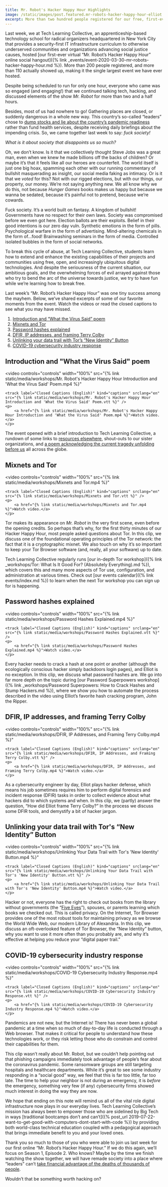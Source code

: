 ```yaml
---
title: Mr. Robot's Hacker Happy Hour Highlights
image: /static/images/post.featured.mr-robots-hacker-happy-hour-elliot.rectangle.png
excerpt: More than two hundred people registered for our free, first-ever virtual &ldquo;Mr. Robot&rsquo;s Hacker Happy Hour&rdquo; digital security and online privacy crash course at the end of March. Although it was scheduled to run for one hour, we had so much fun that the event lasted almost a full three hours! In this post, we recap some of our favorite moments and share video highlights from the event. Read on for a peek at what you may have missed.
---
```


Last week, we at Tech Learning Collective, an apprenticeship-based technology school for radical organizers headquartered in New York City that provides a security-first IT infrastructure curriculum to otherwise underserved communities and organizations advancing social justice causes, hosted [our first-ever virtual &ldquo;Mr. Robot&rsquo;s Hacker Happy Hour&rdquo; online social hangout]({% link _events/event-2020-03-30-mr-robots-hacker-happy-hour.md %}). More than 200 people registered, and more than 110 actually showed up, making it the single largest event we have ever hosted.

Despite being scheduled to run for only one hour, everyone who came was so engaged (and engaging!) that we continued talking tech, hacking, and discussed elements of the show <cite>Mr. Robot</cite> for more than two and a half hours.

Besides, most of us had nowhere to go! Gathering places are closed, or suddenly dangerous in a whole new way. This country&rsquo;s so-called &ldquo;leaders&rdquo; chose to [dump stocks and lie about the country&rsquo;s pandemic readiness](https://www.propublica.org/article/senator-dumped-up-to-1-7-million-of-stock-after-reassuring-public-about-coronavirus-preparedness) rather than fund health services, despite receiving daily briefings about the impending crisis. So, we came together last week to say: *fuck society!*

*What is it about society that disappoints us so much?*

Oh, we don&rsquo;t know. Is it that we collectively thought Steve Jobs was a great man, even when we knew he made billions off the backs of children? Or maybe it&rsquo;s that it feels like all our heroes are counterfeit. The world itself is just one big hoax, spamming each other with our running commentary of bullshit masquerading as insight, our social media faking as intimacy. Or is it that we *voted* for this? Not with our rigged elections, but with our things, our property, our money. We&rsquo;re not saying anything new. We all know why we do this, not because <cite>Hunger Games</cite> books makes us happy but because we wanna be sedated, because it&rsquo;s painful not to pretend, because we&rsquo;re cowards.

Fuck society. It&rsquo;s a world built on fantasy. A kingdom of bullshit! Governments have no respect for their own laws. Society was compromised before we even got here. Election ballots are their exploits. Belief in their good intentions is our zero day vuln. Synthetic emotions in the form of pills. Psychological warfare in the form of advertising. Mind-altering chemicals in the form of&hellip;food! Brainwashing seminars in the form of media. Controlled isolated bubbles in the form of social networks.

To break this cycle of abuse, at Tech Learning Collective, students learn how to extend and enhance the existing capabilities of their projects and communities using free, open, and increasingly ubiquitous digital technologies. And despite the seriousness of the current situation, our ambitious goals, and the overwhelming forces of evil arrayed against those who try to bend the arc of the universe towards justice, we try to have fun while we&rsquo;re learning how to break free.

Last week&rsquo;s &ldquo;Mr. Robot&rsquo;s Hacker Happy Hour&rdquo; was one tiny success among the mayhem. Below, we&rsquo;ve shared excerpts of some of our favorite moments from the event. Watch the videos or read the closed captions to see what you may have missed.

1. [Introduction and &ldquo;What the Virus Said&rdquo; poem](#introduction-and-what-the-virus-said-poem)
1. [Mixnets and Tor](#mixnets-and-tor)
1. [Password hashes explained](#password-hashes-explained)
1. [DFIR, IP addresses, and framing Terry Colby](#dfir-ip-addresses-and-framing-terry-colby)
1. [Unlinking your data trail with Tor&rsquo;s &ldquo;New Identity&rdquo; Button](#unlinking-your-data-trail-with-tors-new-identity-button)
1. [COVID-19 cybersecurity industry response](#covid-19-cybersecurity-industry-response)

## Introduction and "What the Virus Said" poem

<video controls="controls" width="100%"
    src="{% link static/media/workshops/Mr. Robot's Hacker Happy Hour Introduction and 'What the Virus Said' Poem.mp4 %}"
>
    <track label="Closed Captions (English)" kind="captions" srclang="en" src="{% link static/media/workshops/Mr. Robot's Hacker Happy Hour Introduction and 'What the Virus Said' Poem.vtt %}" />
    <p>
        <a href="{% link static/media/workshops/Mr. Robot's Hacker Happy Hour Introduction and 'What the Virus Said' Poem.mp4 %}">Watch video.</a>
    </p>
</video>

The event opened with a brief introduction to Tech Learning Collective, a rundown of some links to [resources elsewhere](https://github.com/AnarchoTechNYC/awesome-social-distancing/tree/master/README.md#readme), shout-outs to our sister organizations, and [a poem acknowledging the current tragedy unfolding before us](https://lundi.am/What-the-virus-said) all across the globe. 

## Mixnets and Tor

<video controls="controls" width="100%"
    src="{% link static/media/workshops/Mixnets and Tor.mp4 %}"
>
    <track label="Closed Captions (English)" kind="captions" srclang="en" src="{% link static/media/workshops/Mixnets and Tor.vtt %}" />
    <p>
        <a href="{% link static/media/workshops/Mixnets and Tor.mp4 %}">Watch video.</a>
    </p>
</video>

Tor makes its appearance on <cite>Mr. Robot</cite> in the very first scene, even before the opening credits. So perhaps that&rsquo;s why, for the first thirty minutes of our Hacker Happy Hour, most people asked questions about Tor. In this clip, we discuss one of the foundational operating principles of the Tor network: the fact that it is a cryptographic mixnet. We also touch on why it&rsquo;s so important to keep your Tor Browser software (and, really, all your software) up to date.

Tech Learning Collective regularly runs [our in-depth Tor workshop]({% link _workshops/Tor: What Is It Good For? (Absolutely Everything).md %}), which covers this and many more aspects of Tor use, configuration, and administration at various times. Check out [our events calendar]({% link events/index.md %}) to learn when the next Tor workshop you can sign up for is happening.

## Password hashes explained

<video controls="controls" width="100%"
    src="{% link static/media/workshops/Password Hashes Explained.mp4 %}"
>
    <track label="Closed Captions (English)" kind="captions" srclang="en" src="{% link static/media/workshops/Password Hashes Explained.vtt %}" />
    <p>
        <a href="{% link static/media/workshops/Password Hashes Explained.mp4 %}">Watch video.</a>
    </p>
</video>

Every hacker needs to crack a hash at one point or another (although the ecologically conscious hacker simply backdoors login pages), and Elliot is no exception. In this clip, we discuss what password hashes are. We go into far more depth on the topic during [our Password Superpowers workshop]({% link _workshops/Password Superpowers: How to Crack Hashes and Stump Hackers.md %}), where we show you how to automate the process described in the video using Elliot&rsquo;s favorite hash cracking program, John the Ripper.

## DFIR, IP addresses, and framing Terry Colby

<video controls="controls" width="100%"
    src="{% link static/media/workshops/DFIR, IP Addresses, and Framing Terry Colby.mp4 %}"
>
    <track label="Closed Captions (English)" kind="captions" srclang="en" src="{% link static/media/workshops/DFIR, IP Addresses, and Framing Terry Colby.vtt %}" />
    <p>
        <a href="{% link static/media/workshops/DFIR, IP Addresses, and Framing Terry Colby.mp4 %}">Watch video.</a>
    </p>
</video>

As a cybersecurity engineer by day, Elliot plays hacker defense, which means his job sometimes requires him to perform digital forensics and incident response (DFIR) tasks in order to collect evidence about what hackers did to which systems and when. In this clip, we (partly) answer the question, &ldquo;How did Elliot frame Terry Colby?&rdquo; In the process we discuss some DFIR tools, and demystify a bit of hacker jargon.

## Unlinking your data trail with Tor's &ldquo;New Identity&rdquo; Button

<video controls="controls" width="100%"
    src="{% link static/media/workshops/Unlinking Your Data Trail with Tor's 'New Identity' Button.mp4 %}"
>
    <track label="Closed Captions (English)" kind="captions" srclang="en" src="{% link static/media/workshops/Unlinking Your Data Trail with Tor's 'New Identity' Button.vtt %}" />
    <p>
        <a href="{% link static/media/workshops/Unlinking Your Data Trail with Tor's 'New Identity' Button.mp4 %}">Watch video.</a>
    </p>
</video>

Hacker or not, everyone has the right to check out books from the library without governments (the &ldquo;[Five Eyes](https://en.wikipedia.org/wiki/Five_Eyes)&rdquo;), spouses, or parents learning which books we checked out. This is called privacy. On the Internet, Tor Browser provides one of the most robust tools for maintaining privacy as we browse the World Wide Web, our modern Library of Alexandria. In this clip, we discuss an oft-overlooked feature of Tor Browser, the &ldquo;New Identity&rdquo; button, why you want to use it more often than you probably are, and why it&rsquo;s effective at helping you reduce your &ldquo;digital paper trail.&rdquo;

## COVID-19 cybersecurity industry response

<video controls="controls" width="100%"
    src="{% link static/media/workshops/COVID-19 Cybersecurity Industry Response.mp4 %}"
>
    <track label="Closed Captions (English)" kind="captions" srclang="en" src="{% link static/media/workshops/COVID-19 Cybersecurity Industry Response.vtt %}" />
    <p>
        <a href="{% link static/media/workshops/COVID-19 Cybersecurity Industry Response.mp4 %}">Watch video.</a>
    </p>
</video>

Pandemics are not new, but the Internet is! There has never been a global pandemic at a time when so much of day-to-day life is conducted through a Web browser. That makes it critical for people to understand how these technologies work, or they risk letting those who do constrain and control their capabilities for them.

This clip wasn&rsquo;t really about Mr. Robot, but we couldn&rsquo;t help pointing out that phishing campaigns immediately took advantage of people&rsquo;s fear about the coronavirus pandemic. Some ransomware groups are still targeting hospitals and healthcare departments. While it&rsquo;s great to see some industry responding in a &ldquo;social good&rdquo; way, we feel that this is far too little, far too late. The time to help your neighbor is not during an emergency, it is *before* the emergency, something very few (if any) cybersecurity firms showed much interest in doing the way they are now.

We hope that ending on this note will remind us all of the vital role digital infrastructure now plays in our everyday lives. Tech Learning Collective&rsquo;s mission has always been to empower those who are sidelined by Big Tech in ways [traditional bootcamps don&rsquo;t and can&rsquo;t]({% post_url 2019-07-22-want-to-get-good-with-computers-dont-start-with-code %}) by providing both world-class technical education coupled with a pedagogical approach that brings immediate benefit to you and your loved ones.

Thank you so much to those of you who were able to join us last week for our first online &ldquo;Mr. Robot&rsquo;s Hacker Happy Hour.&rdquo; If we do this again, we&rsquo;ll focus on Season 1, Episode 2. Who knows? Maybe by the time we finish watching the show together, we will have remade society into a place where &ldquo;leaders&rdquo; can&rsquo;t [take financial advantage of the deaths of thousands of people](https://www.yahoo.com/lifestyle/stimulus-package-hurts-abortion-providers-150002213.html).

Wouldn&rsquo;t that be something worth hacking on?
